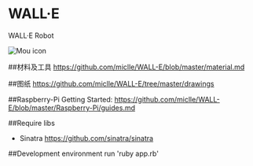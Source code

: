 WALL·E
======

WALL·E Robot

![Mou icon](https://raw.github.com/miclle/WALL-E/master/wall-e-pixar.jpg)

##材料及工具
https://github.com/miclle/WALL-E/blob/master/material.md

##图纸
https://github.com/miclle/WALL-E/tree/master/drawings

##Raspberry-Pi Getting Started:
https://github.com/miclle/WALL-E/blob/master/Raspberry-Pi/guides.md

##Require libs
* Sinatra https://github.com/sinatra/sinatra

##Development environment
run 'ruby app.rb'